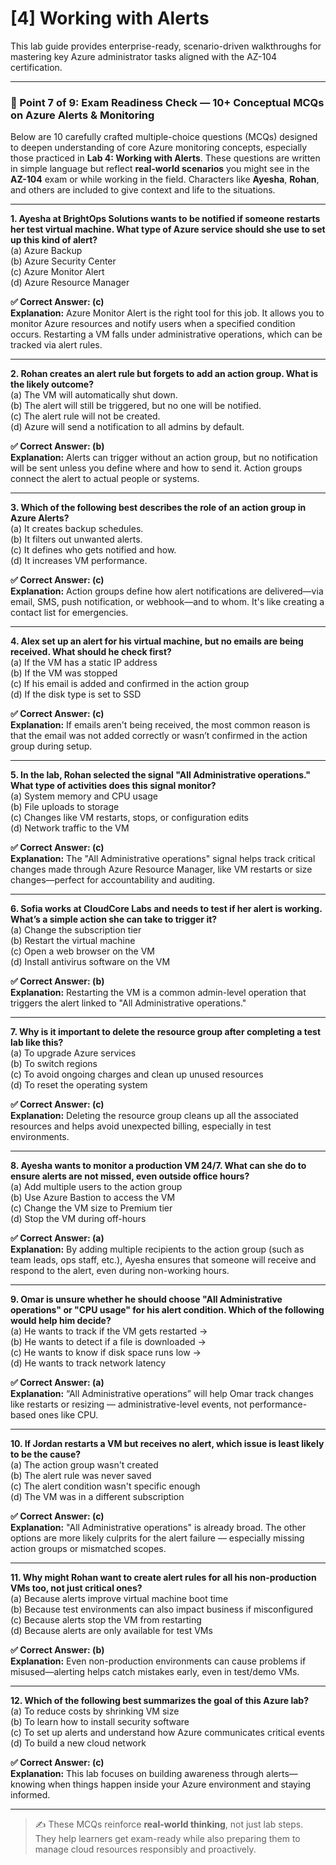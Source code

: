 # [4] Working with Alerts

This lab guide provides enterprise-ready, scenario-driven walkthroughs for mastering key Azure administrator tasks aligned with the AZ-104 certification.

---

### 🔹 Point 7 of 9: Exam Readiness Check — 10+ Conceptual MCQs on Azure Alerts & Monitoring

Below are 10 carefully crafted multiple-choice questions (MCQs) designed to deepen understanding of core Azure monitoring concepts, especially those practiced in **Lab 4: Working with Alerts**. These questions are written in simple language but reflect **real-world scenarios** you might see in the **AZ-104** exam or while working in the field. Characters like **Ayesha**, **Rohan**, and others are included to give context and life to the situations.

---

**1. Ayesha at BrightOps Solutions wants to be notified if someone restarts her test virtual machine. What type of Azure service should she use to set up this kind of alert?**  
(a) Azure Backup  
(b) Azure Security Center  
(c) Azure Monitor Alert  
(d) Azure Resource Manager  

**✅ Correct Answer: (c)**  
**Explanation:** Azure Monitor Alert is the right tool for this job. It allows you to monitor Azure resources and notify users when a specified condition occurs. Restarting a VM falls under administrative operations, which can be tracked via alert rules.

---

**2. Rohan creates an alert rule but forgets to add an action group. What is the likely outcome?**  
(a) The VM will automatically shut down.  
(b) The alert will still be triggered, but no one will be notified.  
(c) The alert rule will not be created.  
(d) Azure will send a notification to all admins by default.  

**✅ Correct Answer: (b)**  
**Explanation:** Alerts can trigger without an action group, but no notification will be sent unless you define where and how to send it. Action groups connect the alert to actual people or systems.

---

**3. Which of the following best describes the role of an action group in Azure Alerts?**  
(a) It creates backup schedules.  
(b) It filters out unwanted alerts.  
(c) It defines who gets notified and how.  
(d) It increases VM performance.  

**✅ Correct Answer: (c)**  
**Explanation:** Action groups define how alert notifications are delivered—via email, SMS, push notification, or webhook—and to whom. It's like creating a contact list for emergencies.

---

**4. Alex set up an alert for his virtual machine, but no emails are being received. What should he check first?**  
(a) If the VM has a static IP address  
(b) If the VM was stopped  
(c) If his email is added and confirmed in the action group  
(d) If the disk type is set to SSD  

**✅ Correct Answer: (c)**  
**Explanation:** If emails aren't being received, the most common reason is that the email was not added correctly or wasn’t confirmed in the action group during setup.

---

**5. In the lab, Rohan selected the signal "All Administrative operations." What type of activities does this signal monitor?**  
(a) System memory and CPU usage  
(b) File uploads to storage  
(c) Changes like VM restarts, stops, or configuration edits  
(d) Network traffic to the VM  

**✅ Correct Answer: (c)**  
**Explanation:** The "All Administrative operations" signal helps track critical changes made through Azure Resource Manager, like VM restarts or size changes—perfect for accountability and auditing.

---

**6. Sofia works at CloudCore Labs and needs to test if her alert is working. What’s a simple action she can take to trigger it?**  
(a) Change the subscription tier  
(b) Restart the virtual machine  
(c) Open a web browser on the VM  
(d) Install antivirus software on the VM  

**✅ Correct Answer: (b)**  
**Explanation:** Restarting the VM is a common admin-level operation that triggers the alert linked to "All Administrative operations."

---

**7. Why is it important to delete the resource group after completing a test lab like this?**  
(a) To upgrade Azure services  
(b) To switch regions  
(c) To avoid ongoing charges and clean up unused resources  
(d) To reset the operating system  

**✅ Correct Answer: (c)**  
**Explanation:** Deleting the resource group cleans up all the associated resources and helps avoid unexpected billing, especially in test environments.

---

**8. Ayesha wants to monitor a production VM 24/7. What can she do to ensure alerts are not missed, even outside office hours?**  
(a) Add multiple users to the action group  
(b) Use Azure Bastion to access the VM  
(c) Change the VM size to Premium tier  
(d) Stop the VM during off-hours  

**✅ Correct Answer: (a)**  
**Explanation:** By adding multiple recipients to the action group (such as team leads, ops staff, etc.), Ayesha ensures that someone will receive and respond to the alert, even during non-working hours.

---

**9. Omar is unsure whether he should choose "All Administrative operations" or "CPU usage" for his alert condition. Which of the following would help him decide?**  
(a) He wants to track if the VM gets restarted →  
(b) He wants to detect if a file is downloaded →  
(c) He wants to know if disk space runs low →  
(d) He wants to track network latency  

**✅ Correct Answer: (a)**  
**Explanation:** “All Administrative operations” will help Omar track changes like restarts or resizing — administrative-level events, not performance-based ones like CPU.

---

**10. If Jordan restarts a VM but receives no alert, which issue is least likely to be the cause?**  
(a) The action group wasn't created  
(b) The alert rule was never saved  
(c) The alert condition wasn't specific enough  
(d) The VM was in a different subscription  

**✅ Correct Answer: (c)**  
**Explanation:** "All Administrative operations" is already broad. The other options are more likely culprits for the alert failure — especially missing action groups or mismatched scopes.

---

**11. Why might Rohan want to create alert rules for all his non-production VMs too, not just critical ones?**  
(a) Because alerts improve virtual machine boot time  
(b) Because test environments can also impact business if misconfigured  
(c) Because alerts stop the VM from restarting  
(d) Because alerts are only available for test VMs  

**✅ Correct Answer: (b)**  
**Explanation:** Even non-production environments can cause problems if misused—alerting helps catch mistakes early, even in test/demo VMs.

---

**12. Which of the following best summarizes the goal of this Azure lab?**  
(a) To reduce costs by shrinking VM size  
(b) To learn how to install security software  
(c) To set up alerts and understand how Azure communicates critical events  
(d) To build a new cloud network  

**✅ Correct Answer: (c)**  
**Explanation:** This lab focuses on building awareness through alerts—knowing when things happen inside your Azure environment and staying informed.

---

> ✍️ These MCQs reinforce **real-world thinking**, not just lab steps. They help learners get exam-ready while also preparing them to manage cloud resources responsibly and proactively.
